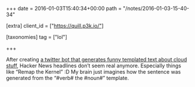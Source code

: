 +++
date = 2016-01-03T15:40:34+00:00
path = "/notes/2016-01-03-15-40-34"

[extra]
client_id = ["https://quill.p3k.io/"]

[taxonomies]
tag = ["lol"]

+++

<p>After creating <a href="https://twitter.com/devopsproducts">a twitter bot that generates funny templated text about cloud stuff</a>, Hacker News headlines don’t seem real anymore. Especially things like “Remap the Kernel” :D My brain just imagines how the sentence was generated from the “#verb# the #noun#” template.</p>